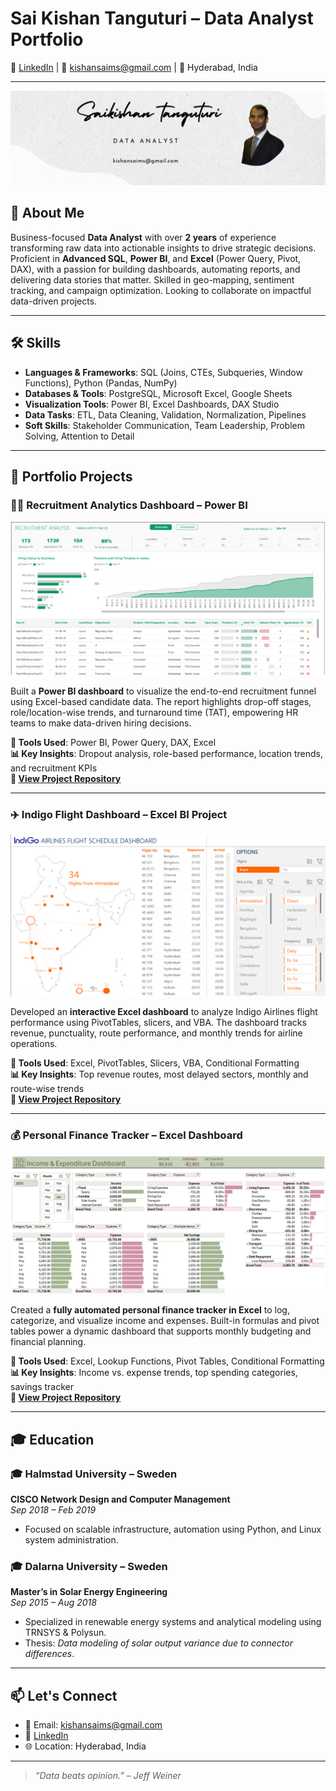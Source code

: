 # Sai Kishan Tanguturi – Data Analyst Portfolio

🔗 [LinkedIn](https://www.linkedin.com/in/saikishans) | 📧 kishansaims@gmail.com | 📍 Hyderabad, India

---

![Dashboard Preview](Saikishan.png)

## 🧠 About Me

Business-focused **Data Analyst** with over **2 years** of experience transforming raw data into actionable insights to drive strategic decisions. Proficient in **Advanced SQL**, **Power BI**, and **Excel** (Power Query, Pivot, DAX), with a passion for building dashboards, automating reports, and delivering data stories that matter. Skilled in geo-mapping, sentiment tracking, and campaign optimization. Looking to collaborate on impactful data-driven projects.

---

## 🛠️ Skills

- **Languages & Frameworks**: SQL (Joins, CTEs, Subqueries, Window Functions), Python (Pandas, NumPy)
- **Databases & Tools**: PostgreSQL, Microsoft Excel, Google Sheets
- **Visualization Tools**: Power BI, Excel Dashboards, DAX Studio
- **Data Tasks**: ETL, Data Cleaning, Validation, Normalization, Pipelines
- **Soft Skills**: Stakeholder Communication, Team Leadership, Problem Solving, Attention to Detail

---
## 📁 Portfolio Projects

### 🧑‍💼 Recruitment Analytics Dashboard – Power BI

![Recruitment Dashboard Screenshot](Dashboard_Snapshot.png)

Built a **Power BI dashboard** to visualize the end-to-end recruitment funnel using Excel-based candidate data. The report highlights drop-off stages, role/location-wise trends, and turnaround time (TAT), empowering HR teams to make data-driven hiring decisions.

**🔧 Tools Used**: Power BI, Power Query, DAX, Excel  
**📊 Key Insights**: Dropout analysis, role-based performance, location trends, and recruitment KPIs  
**🔗 [View Project Repository](link-to-repo)**

---

### ✈️ Indigo Flight Dashboard – Excel BI Project

![Flight Dashboard Screenshot](Airlines-Dashboard.png)

Developed an **interactive Excel dashboard** to analyze Indigo Airlines flight performance using PivotTables, slicers, and VBA. The dashboard tracks revenue, punctuality, route performance, and monthly trends for airline operations.

**🔧 Tools Used**: Excel, PivotTables, Slicers, VBA, Conditional Formatting  
**📊 Key Insights**: Top revenue routes, most delayed sectors, monthly and route-wise trends  
**🔗 [View Project Repository](link-to-repo)**

---

### 💰 Personal Finance Tracker – Excel Dashboard

![Finance Dashboard Screenshot](Income_Tracker.png)

Created a **fully automated personal finance tracker in Excel** to log, categorize, and visualize income and expenses. Built-in formulas and pivot tables power a dynamic dashboard that supports monthly budgeting and financial planning.

**🔧 Tools Used**: Excel, Lookup Functions, Pivot Tables, Conditional Formatting  
**📊 Key Insights**: Income vs. expense trends, top spending categories, savings tracker  
**🔗 [View Project Repository](link-to-repo)**

---

## 🎓 Education

### 🎓 Halmstad University – Sweden  
**CISCO Network Design and Computer Management**  
*Sep 2018 – Feb 2019*  
- Focused on scalable infrastructure, automation using Python, and Linux system administration.

### 🎓 Dalarna University – Sweden  
**Master’s in Solar Energy Engineering**  
*Sep 2015 – Aug 2018*  
- Specialized in renewable energy systems and analytical modeling using TRNSYS & Polysun.  
- Thesis: *Data modeling of solar output variance due to connector differences*.

---

## 📫 Let's Connect

- 📧 Email: kishansaims@gmail.com  
- 💼 [LinkedIn](https://www.linkedin.com/in/saikishans)  
- 🌐 Location: Hyderabad, India  

---

> _“Data beats opinion.” – Jeff Weiner_
